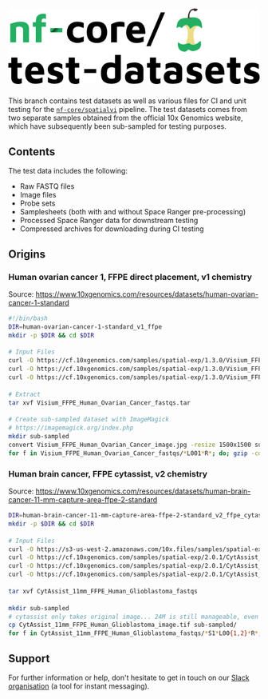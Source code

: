 ﻿# ![nfcore/test-datasets](docs/images/test-datasets_logo.png)

This branch contains test datasets as well as various files for CI and unit
testing for the [`nf-core/spatialvi`](https://github.com/nf-core/spatialvi)
pipeline. The test datasets comes from two separate samples obtained from the
official 10x Genomics website, which have subsequently been sub-sampled for
testing purposes.

## Contents

The test data includes the following:

- Raw FASTQ files
- Image files
- Probe sets
- Samplesheets (both with and without Space Ranger pre-processing)
- Processed Space Ranger data for downstream testing
- Compressed archives for downloading during CI testing

## Origins

### Human ovarian cancer 1, FFPE direct placement, v1 chemistry

Source: https://www.10xgenomics.com/resources/datasets/human-ovarian-cancer-1-standard

```bash
#!/bin/bash
DIR=human-ovarian-cancer-1-standard_v1_ffpe
mkdir -p $DIR && cd $DIR

# Input Files
curl -O https://cf.10xgenomics.com/samples/spatial-exp/1.3.0/Visium_FFPE_Human_Ovarian_Cancer/Visium_FFPE_Human_Ovarian_Cancer_fastqs.tar
curl -O https://cf.10xgenomics.com/samples/spatial-exp/1.3.0/Visium_FFPE_Human_Ovarian_Cancer/Visium_FFPE_Human_Ovarian_Cancer_image.jpg
curl -O https://cf.10xgenomics.com/samples/spatial-exp/1.3.0/Visium_FFPE_Human_Ovarian_Cancer/Visium_FFPE_Human_Ovarian_Cancer_probe_set.csv

# Extract
tar xvf Visium_FFPE_Human_Ovarian_Cancer_fastqs.tar

# Create sub-sampled dataset with ImageMagick
# https://imagemagick.org/index.php
mkdir sub-sampled
convert Visium_FFPE_Human_Ovarian_Cancer_image.jpg -resize 1500x1500 sub-sampled/Visium_FFPE_Human_Ovarian_Cancer_image.jpg
for f in Visium_FFPE_Human_Ovarian_Cancer_fastqs/*L001*R*; do; gzip -cdf $f | head -n 40000 | gzip -c > sub-sampled/$(basename $f); done
```

### Human brain cancer, FFPE cytassist, v2 chemistry

Source: https://www.10xgenomics.com/resources/datasets/human-brain-cancer-11-mm-capture-area-ffpe-2-standard

```bash
DIR=human-brain-cancer-11-mm-capture-area-ffpe-2-standard_v2_ffpe_cytassist
mkdir -p $DIR && cd $DIR

# Input Files
curl -O https://s3-us-west-2.amazonaws.com/10x.files/samples/spatial-exp/2.0.1/CytAssist_11mm_FFPE_Human_Glioblastoma/CytAssist_11mm_FFPE_Human_Glioblastoma_fastqs.tar
curl -O https://cf.10xgenomics.com/samples/spatial-exp/2.0.1/CytAssist_11mm_FFPE_Human_Glioblastoma/CytAssist_11mm_FFPE_Human_Glioblastoma_image.tif
curl -O https://cf.10xgenomics.com/samples/spatial-exp/2.0.1/CytAssist_11mm_FFPE_Human_Glioblastoma/CytAssist_11mm_FFPE_Human_Glioblastoma_probe_set.csv
curl -O https://cf.10xgenomics.com/samples/spatial-exp/2.0.1/CytAssist_11mm_FFPE_Human_Glioblastoma/CytAssist_11mm_FFPE_Human_Glioblastoma_tissue_image.tif

tar xvf CytAssist_11mm_FFPE_Human_Glioblastoma_fastqs

mkdir sub-sampled
# cytassist only takes original image... 24M is still manageable, even for a test dataset
cp CytAssist_11mm_FFPE_Human_Glioblastoma_image.tif sub-sampled/
for f in CytAssist_11mm_FFPE_Human_Glioblastoma_fastqs/*S1*L00{1,2}*R*; do; gzip -cdf $f | head -n 40000 | gzip -c > sub-sampled/$(basename $f); done
```

## Support

For further information or help, don't hesitate to get in touch on our
[Slack organisation](https://nf-co.re/join/slack) (a tool for instant
messaging).
